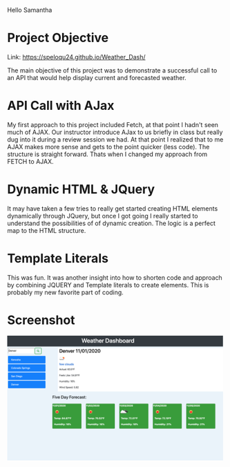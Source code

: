 Hello Samantha

# Project Objective

Link: https://speloqu24.github.io/Weather_Dash/

The main objective of this project was to demonstrate a successful call to an API that would help display current and forecasted weather.

# API Call with AJax

My first approach to this project included Fetch, at that point I hadn't seen much of AJAX. Our instructor introduce AJax to us briefly in class but really dug into it during a review session we had. At that point I realized that to me AJAX makes more sense and gets to the point quicker (less code). The structure is straight forward. Thats when I changed my approach from FETCH to AJAX.

# Dynamic HTML & JQuery

It may have taken a few tries to really get started creating HTML elements dynamically through JQuery, but once I got going I really started to understand the possibilities of of dynamic creation. The logic is a perfect map to the HTML structure.

# Template Literals

This was fun. It was another insight into how to shorten code and approach by combining JQUERY and Template literals to create elements. This is probably my new favorite part of coding.

# Screenshot

<img src="Assets/Weather_Dashboard.png" width="500">
